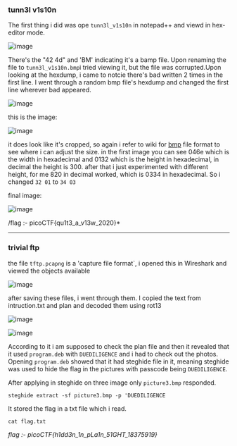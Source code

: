 ### tunn3l v1s10n


The first thing i did  was ope `tunn3l_v1s10n` in notepad++ and viewd in hex-editor mode. 

![image](https://github.com/oxo-crab/picoCTF/assets/111520157/5de6b332-3d06-4223-97c8-ed83cc81b5f2)

There's the "42 4d" and 'BM' indicating it's a bamp file. Upon renaming the file to `tunn3l_v1s10n.bmp`i tried viewing it, but the file was corrupted.Upon looking at the hexdump, i came to notcie there's bad written 2 times in the first line. I went through a random bmp file's hexdump and changed the first line wherever bad appeared. 

![image](https://github.com/oxo-crab/picoCTF/assets/111520157/bbb8c048-1099-4b49-a11e-eab0b87902e4)

this is the image:

![image](https://github.com/oxo-crab/picoCTF/assets/111520157/46ad1074-bf0a-4a87-b837-94e1dd14a665)

it does look like it's cropped, so again i refer to wiki for [bmp](https://en.wikipedia.org/wiki/BMP_file_format)  file format to see where i can adjust the size.
in the first image you can see 046e which is the width in hexadecimal and 0132 which is the height in hexadecimal, in decimal the height is 300.
after that i just experimented with different height, for me 820 in decimal worked, which is 0334 in hexadecimal. So i changed `32 01` to `34 03`

final image:

![image](https://github.com/oxo-crab/picoCTF/assets/111520157/1c0e64f1-feae-4e85-9ba5-aa3e7a286dba)

/flag :- picoCTF{qu1t3_a_v13w_2020}*

---

### trivial ftp

the file `tftp.pcapng` is a 'capture file format`, i opened this in Wireshark and viewed the objects available

![image](https://github.com/oxo-crab/picoCTF/assets/111520157/d2599b1b-8455-407a-a62f-194cd0603ec0)

after saving these files, i went through them.
I copied the text from intruction.txt and plan and decoded them using rot13

![image](https://github.com/oxo-crab/picoCTF/assets/111520157/f76ad5bc-8aca-43b5-86e7-4a150c70f85b)

![image](https://github.com/oxo-crab/picoCTF/assets/111520157/e0bd64cf-35cd-4558-9817-cb8c1a21f367)

According to it i am supposed to check the plan file and then it revealed that it used `program.deb` with `DUEDILIGENCE` and i had to check out the photos.
Opening  `program.deb` showed that it had steghide file in it, meaning steghide was used to hide the flag in the pictures with passcode being `DUEDILIGENCE`.

After applying in steghide on three image only `picture3.bmp` responded.

`steghide extract -sf picture3.bmp -p 'DUEDILIGENCE`

It stored the flag in a txt file which i read.

`cat flag.txt`

*flag :- picoCTF{h1dd3n_1n_pLa1n_51GHT_18375919}*



